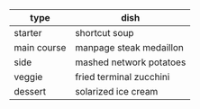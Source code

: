 | type                        | dish                        |
| ----------------------------|-----------------------------|
| starter                     | shortcut soup               |
| main course                 | manpage steak medaillon          |
| side                        | mashed network potatoes |
| veggie                      | fried terminal zucchini |
| dessert                     | solarized ice cream         |
